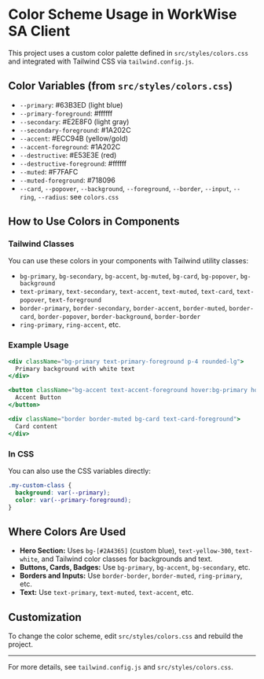 # Color Scheme Usage in WorkWise SA Client

This project uses a custom color palette defined in `src/styles/colors.css` and integrated with Tailwind CSS via `tailwind.config.js`.

## Color Variables (from `src/styles/colors.css`)

- `--primary`: #63B3ED (light blue)
- `--primary-foreground`: #ffffff
- `--secondary`: #E2E8F0 (light gray)
- `--secondary-foreground`: #1A202C
- `--accent`: #ECC94B (yellow/gold)
- `--accent-foreground`: #1A202C
- `--destructive`: #E53E3E (red)
- `--destructive-foreground`: #ffffff
- `--muted`: #F7FAFC
- `--muted-foreground`: #718096
- `--card`, `--popover`, `--background`, `--foreground`, `--border`, `--input`, `--ring`, `--radius`: see `colors.css`

## How to Use Colors in Components

### Tailwind Classes

You can use these colors in your components with Tailwind utility classes:

- `bg-primary`, `bg-secondary`, `bg-accent`, `bg-muted`, `bg-card`, `bg-popover`, `bg-background`
- `text-primary`, `text-secondary`, `text-accent`, `text-muted`, `text-card`, `text-popover`, `text-foreground`
- `border-primary`, `border-secondary`, `border-accent`, `border-muted`, `border-card`, `border-popover`, `border-background`, `border-border`
- `ring-primary`, `ring-accent`, etc.

### Example Usage

```jsx
<div className="bg-primary text-primary-foreground p-4 rounded-lg">
  Primary background with white text
</div>

<button className="bg-accent text-accent-foreground hover:bg-primary hover:text-white">
  Accent Button
</button>

<div className="border border-muted bg-card text-card-foreground">
  Card content
</div>
```

### In CSS

You can also use the CSS variables directly:

```css
.my-custom-class {
  background: var(--primary);
  color: var(--primary-foreground);
}
```

## Where Colors Are Used

- **Hero Section:** Uses `bg-[#2A4365]` (custom blue), `text-yellow-300`, `text-white`, and Tailwind color classes for backgrounds and text.
- **Buttons, Cards, Badges:** Use `bg-primary`, `bg-accent`, `bg-secondary`, etc.
- **Borders and Inputs:** Use `border-border`, `border-muted`, `ring-primary`, etc.
- **Text:** Use `text-primary`, `text-muted`, `text-accent`, etc.

## Customization

To change the color scheme, edit `src/styles/colors.css` and rebuild the project.

---

For more details, see `tailwind.config.js` and `src/styles/colors.css`.
